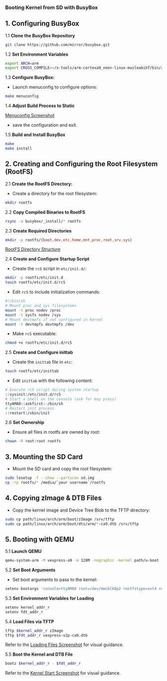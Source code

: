 ### Booting Kernel from SD with BusyBox

## 1. Configuring BusyBox

1.1 **Clone the BusyBox Repository**

```bash
git clone https://github.com/mirror/busybox.git
```

1.2 **Set Environment Variables**

```bash
export ARCH=arm
export CROSS_COMPILE=~/x-tools/arm-cortexa9_neon-linux-musleabihf/bin/arm-cortexa9_neon-linux-musleabihf-
```

1.3 **Configure BusyBox:**
 - Launch menuconfig to configure options:

```bash
make menuconfig
```

1.4 **Adjust Build Process to Static**

[Menuconfig Screenshot](https://github.com/Khedr05/ITI_Android_Automotive_Track/blob/main/04_Embedded_Linux/00_Tasks/03_bootingRootfsViaSd/img/00_menuConfig.png) 

 - save the configuration and exit.

1.5 **Build and Install BusyBox**

```bash
make
make install
```

## 2. Creating and Configuring the Root Filesystem (RootFS)

2.1 **Create the RootFS Directory:**
 - Create a directory for the root filesystem:

```bash
mkdir rootfs
```

2.2 **Copy Compiled Binaries to RootFS**

```bash
rsync -a busybox/_install/* rootfs
```

2.3 **Create Required Directories**

```bash
mkdir -p rootfs/{boot,dev,etc,home,mnt,proc,root,srv,sys}
```

[RootFS Directory Structure](https://github.com/Khedr05/ITI_Android_Automotive_Track/blob/main/04_Embedded_Linux/00_Tasks/03_bootingRootfsViaSd/img/01_rootfs.png) 

2.4 **Create and Configure Startup Script**

 - Create the `rcS` script in `etc/init.d/`:

```bash
mkdir -p rootfs/etc/init.d
touch rootfs/etc/init.d/rcS
```

 - Edit `rcS` to include initialization commands:

```bash
#!/bin/sh
# Mount proc and sys filesystems
mount -t proc nodev /proc
mount -t sysfs nodev /sys
# Mount devtmpfs if not configured in Kernel
mount -t devtmpfs devtmpfs /dev
```

 - Make `rcS` executable:

```bash
chmod +x rootfs/etc/init.d/rcS
```

2.5 **Create and Configure inittab**

 - Create the `inittab` file in `etc`:

```bash
touch rootfs/etc/inittab
```

 - Edit `inittab` with the following content:

```bash
# Execute rcS script during system startup
::sysinit:/etc/init.d/rcS
# Start a shell on the console (ask for key press)
ttyAMA0::askfirst:-/bin/sh
# Restart init process
::restart:/sbin/init
```

2.6 **Set Ownership**

 - Ensure all files in rootfs are owned by root:

```bash
chown -R root:root rootfs
```

## 3. Mounting the SD Card

 - Mount the SD card and copy the root filesystem:

```bash
sudo losetup -f --show --partscan sd.img
cp -rp rootfs/* /media/`your username`/rootfs
```

## 4. Copying zImage & DTB Files

 - Copy the kernel image and Device Tree Blob to the TFTP directory:

```bash
sudo cp path/linux/arch/arm/boot/zImage /srv/tftp
sudo cp path/linux/arch/arm/boot/dts/arm/*-ca9.dtb /srv/tftp
```

## 5. Booting with QEMU

5.1 **Launch QEMU**

```bash
qemu-system-arm -M vexpress-a9 -m 128M -nographic -kernel path/u-boot -sd path/sd.img
```

5.2 **Set Boot Arguments**

 - Set boot arguments to pass to the kernel:

```bash
setenv bootargs 'console=ttyAMA0 root=/dev/mmcblk0p2 rootfstype=ext4 rw rootwait init=/sbin/init'
```

5.3 **Set Environment Variables for Loading**

```bash
setenv kernel_addr_r
setenv fdt_addr_r
```

5.4 **Load Files via TFTP**

```bash
tftp $kernel_addr_r zImage
tftp $fdt_addr_r vexpress-v2p-ca9.dtb
```

Refer to the [Loading Files Screenshot](https://github.com/Khedr05/ITI_Android_Automotive_Track/blob/main/04_Embedded_Linux/00_Tasks/03_bootingRootfsViaSd/img/02_loadingFiles.png) for visual guidance.

5.5 **Boot the Kernel and DTB File**

```bash
bootz $kernel_addr_r - $fdt_addr_r
```

Refer to the [Kernel Start Screenshot](https://github.com/Khedr05/ITI_Android_Automotive_Track/blob/main/04_Embedded_Linux/00_Tasks/03_bootingRootfsViaSd/img/03_kernelStart.png) for visual guidance.

